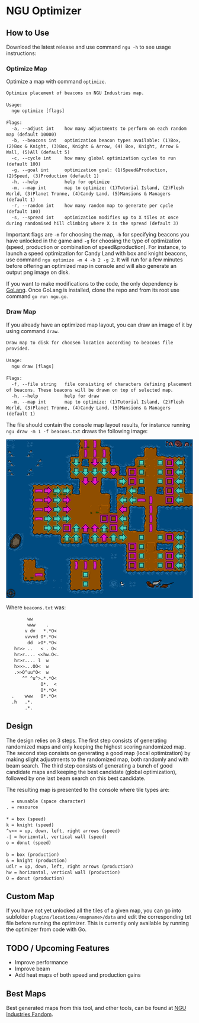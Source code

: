 # NGU Optimizer

## How to Use

Download the latest release and use command `ngu -h` to see usage instructions:

### Optimize Map

Optimize a map with command `optimize`.

```ascii
Optimize placement of beacons on NGU Industries map.

Usage:
  ngu optimize [flags]

Flags:
  -a, --adjust int    how many adjustments to perform on each random map (default 10000)
  -b, --beacons int   optimization beacon types available: (1)Box, (2)Box & Knight, (3)Box, Knight & Arrow, (4) Box, Knight, Arrow & Wall, (5)All (default 5)
  -c, --cycle int     how many global optimization cycles to run (default 100)
  -g, --goal int      optimization goal: (1)Speed&Production, (2)Speed, (3)Production (default 1)
  -h, --help          help for optimize
  -m, --map int       map to optimize: (1)Tutorial Island, (2)Flesh World, (3)Planet Tronne, (4)Candy Land, (5)Mansions & Managers (default 1)
  -r, --random int    how many random map to generate per cycle (default 100)
  -s, --spread int    optimization modifies up to X tiles at once during randomised hill climbing where X is the spread (default 3)
```

Important flags are `-m` for choosing the map, `-b` for specifying beacons you have unlocked in the game and `-g` for choosing the type of optimization (speed, production or combination of speed&production). For instance, to launch a speed optimization for Candy Land with box and knight beacons, use command `ngu optimize -m 4 -b 2 -g 2`. It will run for a few minutes before offering an optimized map in console and will also generate an output png image on disk.

If you want to make modifications to the code, the only dependency is [GoLang](https://golang.org/). Once GoLang is installed, clone the repo and from its root use command `go run ngu.go`.

### Draw Map

If you already have an optimized map layout, you can draw an image of it by using command `draw`.

```ascii
Draw map to disk for choosen location according to beacons file provided.

Usage:
  ngu draw [flags]

Flags:
  -f, --file string   file consisting of characters defining placement of beacons. These beacons will be drawn on top of selected map.
  -h, --help          help for draw
  -m, --map int       map to optimize: (1)Tutorial Island, (2)Flesh World, (3)Planet Tronne, (4)Candy Land, (5)Mansions & Managers (default 1)
```

The file should contain the console map layout results, for instance running `ngu draw -m 1 -f beacons.txt` draws the following image:

![Optimized Map Image](/_images/TutorialIslandSample.png)

Where `beacons.txt` was:

```ascii
        ww
        www    .
       v dv   *.*O<
       vvvvd O*.*O<
        dd  >O*.*O<
   hr>> ..   < . O<
   hr>r.... <<hw.O<.
   hr>r.... l  w
   h>>>...OO<  w
   .>>O^uu^O<  w
      ^^ ^u^>.*.*O<
             O*.  <
             O*.*O<
  .    www   O*.*O<
  .h   .*.
       .*.
```

## Design

The design relies on 3 steps. The first step consists of generating randomized maps and only keeping the highest scoring randomized map. The second step consists on generating a good map (local optimization) by making slight adjustments to the randomized map, both randomly and with beam search. The third step consists of generating a bunch of good candidate maps and keeping the best candidate (global optimization), followed by one last beam search on this best candidate.

The resulting map is presented to the console where tile types are:

```ascii
  = unusable (space character)
. = resource

* = box (speed)
k = knight (speed)
^v<> = up, down, left, right arrows (speed)
-| = horizontal, vertical wall (speed)
o = donut (speed)

b = box (production)
& = knight (production)
udlr = up, down, left, right arrows (production)
hw = horizontal, vertical wall (production)
O = donut (production)
```

## Custom Map

If you have not yet unlocked all the tiles of a given map, you can go into subfolder `plugins/locations/<mapname>/data` and edit the corresponding txt file before running the optimizer. This is currently only available by running the optimizer from code with Go.

## TODO / Upcoming Features

- Improve performance
- Improve beam
- Add heat maps of both speed and production gains

## Best Maps

Best generated maps from this tool, and other tools, can be found at [NGU Industries Fandom](https://ngu-industries.fandom.com/wiki/Optimal_beacons_configurations).
